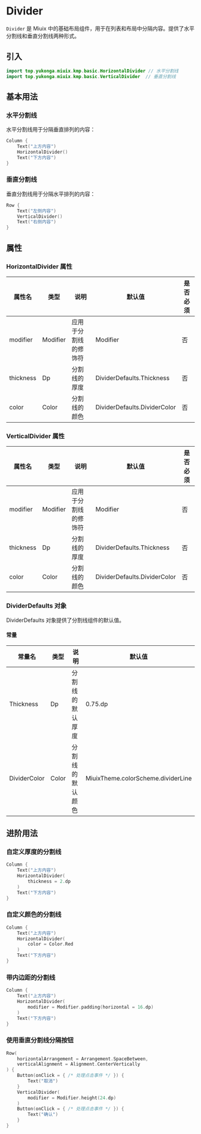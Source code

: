 # Divider

`Divider` 是 Miuix 中的基础布局组件，用于在列表和布局中分隔内容。提供了水平分割线和垂直分割线两种形式。

## 引入

```kotlin
import top.yukonga.miuix.kmp.basic.HorizontalDivider // 水平分割线
import top.yukonga.miuix.kmp.basic.VerticalDivider  // 垂直分割线
```

## 基本用法

### 水平分割线

水平分割线用于分隔垂直排列的内容：

```kotlin
Column {
    Text("上方内容")
    HorizontalDivider()
    Text("下方内容")
}
```

### 垂直分割线

垂直分割线用于分隔水平排列的内容：

```kotlin
Row {
    Text("左侧内容")
    VerticalDivider()
    Text("右侧内容")
}
```

## 属性

### HorizontalDivider 属性

| 属性名    | 类型     | 说明                 | 默认值                       | 是否必须 |
| --------- | -------- | -------------------- | ---------------------------- | -------- |
| modifier  | Modifier | 应用于分割线的修饰符 | Modifier                     | 否       |
| thickness | Dp       | 分割线的厚度         | DividerDefaults.Thickness    | 否       |
| color     | Color    | 分割线的颜色         | DividerDefaults.DividerColor | 否       |

### VerticalDivider 属性

| 属性名    | 类型     | 说明                 | 默认值                       | 是否必须 |
| --------- | -------- | -------------------- | ---------------------------- | -------- |
| modifier  | Modifier | 应用于分割线的修饰符 | Modifier                     | 否       |
| thickness | Dp       | 分割线的厚度         | DividerDefaults.Thickness    | 否       |
| color     | Color    | 分割线的颜色         | DividerDefaults.DividerColor | 否       |

### DividerDefaults 对象

DividerDefaults 对象提供了分割线组件的默认值。

#### 常量

| 常量名       | 类型  | 说明             | 默认值                             |
| ------------ | ----- | ---------------- | ---------------------------------- |
| Thickness    | Dp    | 分割线的默认厚度 | 0.75.dp                            |
| DividerColor | Color | 分割线的默认颜色 | MiuixTheme.colorScheme.dividerLine |

## 进阶用法

### 自定义厚度的分割线

```kotlin
Column {
    Text("上方内容")
    HorizontalDivider(
        thickness = 2.dp
    )
    Text("下方内容")
}
```

### 自定义颜色的分割线

```kotlin
Column {
    Text("上方内容")
    HorizontalDivider(
        color = Color.Red
    )
    Text("下方内容")
}
```

### 带内边距的分割线

```kotlin
Column {
    Text("上方内容")
    HorizontalDivider(
        modifier = Modifier.padding(horizontal = 16.dp)
    )
    Text("下方内容")
}
```

### 使用垂直分割线分隔按钮

```kotlin
Row(
    horizontalArrangement = Arrangement.SpaceBetween,
    verticalAlignment = Alignment.CenterVertically
) {
    Button(onClick = { /* 处理点击事件 */ }) {
        Text("取消")
    }
    VerticalDivider(
        modifier = Modifier.height(24.dp)
    )
    Button(onClick = { /* 处理点击事件 */ }) {
        Text("确认")
    }
}
```
